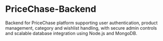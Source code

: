 # PriceChase-Backend
Backend for PriceChase platform supporting user authentication, product management, category and wishlist handling, with secure admin controls and scalable database integration using Node.js and MongoDB.

